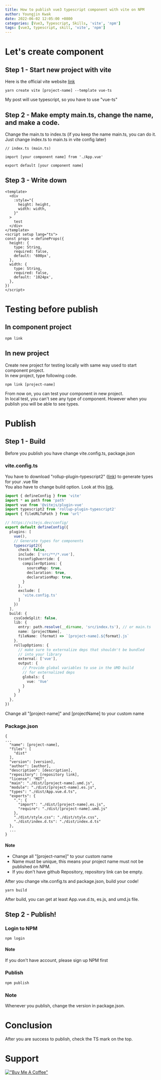 ```yaml
---
title: How to publish vue3 typescript component with vite on NPM
author: Youngjin Kwak
date: 2022-06-02 12:05:00 +0800
categories: [Vue3, Typescript, Skills, 'vite', 'npm']
tags: [vue3, typescript, skill, 'vite', 'npm']
---
```


# Let's create component
## Step 1 - Start new project with vite
Here is the official vite website <a href="https://vitejs.dev/guide/">link</a>
```
yarn create vite [project-name] --template vue-ts
```
My post will use typescript, so you have to use "vue-ts" <br>

## Step 2 - Make empty main.ts, change the name, and make a code.
Change the main.ts to index.ts (if you keep the name main.ts, you can do it. Just change index.ts to main.ts in vite config later) <br>
```
// index.ts (main.ts)

import [your component name] from './App.vue'

export default [your component name]
```

## Step 3 - Write down
``` vue
<template>
  <div
    :style="{
      height: height,
      width: width,
    }"
  >
    test
  </div>
</template>
<script setup lang="ts">
const props = defineProps({
  height: {
    type: String,
    required: false,
    default: '600px',
  },
  width: {
    type: String,
    required: false,
    default: '1024px',
  },
})
</script>
```

# Testing before publish
## In component project
```
npm link
```

## In new project
Create new project for testing locally with same way used to start component project. <br>
In new project, type following code.
```
npm link [project-name]
```
From now on, you can test your component in new project. <br>
In local test, you can't see any type of component. However when you publish you will be able to see types.

# Publish
## Step 1 - Build
Before you publish you have change vite.config.ts, package.json

### vite.config.ts
You have to download "rollup-plugin-typescript2" (<a href="https://www.npmjs.com/package/rollup-plugin-typescript2">link</a>) to generate types for your .vue file <br>
You also have to change build option. Look at this <a href="https://vitejs.dev/guide/build.html#library-mode">link</a>.
```typescript
import { defineConfig } from 'vite'
import * as path from 'path'
import vue from '@vitejs/plugin-vue'
import typescript2 from 'rollup-plugin-typescript2'
import { fileURLToPath } from 'url'

// https://vitejs.dev/config/
export default defineConfig({
  plugins: [
    vue(),
    // Generate types for components
    typescript2({
      check: false,
      include: ['src/**/*.vue'],
      tsconfigOverride: {
        compilerOptions: {
          sourceMap: true,
          declaration: true,
          declarationMap: true,
        }
      },
      exclude: [
        'vite.config.ts'
      ]
    })
  ],
  build: {
    cssCodeSplit: false,
    lib: {
      entry: path.resolve(__dirname, 'src/index.ts'), // or main.ts
      name: [projectName],
      fileName: (format) => `[project-name].${format}.js`
    },
    rollupOptions: {
      // make sure to externalize deps that shouldn't be bundled
      // into your library
      external: ['vue'],
      output: {
        // Provide global variables to use in the UMD build
        // for externalized deps
        globals: {
          vue: 'Vue'
        }
      }
    }
  },
})
```
Change all "[project-name]" and [projectName] to your custom name

### Package.json
```
{
...
  "name": [project-name],
  "files": [
    "dist"
  ],
  "version": [version],
  "author": [author],
  "description": [description],
  "repository": [repository link],
  "license": "MIT",
  "main": "./dist/[project-name].umd.js",
  "module": "./dist/[project-name].es.js",
  "types": "./dist/App.vue.d.ts",
  "exports": {
    ".": {
      "import": "./dist/[project-name].es.js",
      "require": "./dist/[project-name].umd.js"
    },
    "./dist/style.css": "./dist/style.css",
    "./dist/index.d.ts": "./dist/index.d.ts"
  },
  ...
}
```
#### Note
- Change all "[project-name]" to your custom name <br>
- Name must be unique, this means your project name must not be published on NPM.
- If you don't have github Repository, repository link can be empty.

After you change vite.config.ts and package.json, build your code!
```
yarn build
```
After build, you can get at least App.vue.d.ts, es.js, and umd.js file.

## Step 2 - Publish!
### Login to NPM
```
npm login
```
#### Note
If you don't have account, please sign up NPM first

### Publish
```
npm publish
```
### Note
Whenever you publish, change the version in package.json.

# Conclusion
After you are success to publish, check the TS mark on the top.

# Support
[!["Buy Me A Coffee"](https://www.buymeacoffee.com/assets/img/custom_images/orange_img.png)](https://www.buymeacoffee.com/youngjinkwak)

